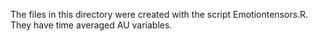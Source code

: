 

The files in this directory were created with the script Emotiontensors.R. They have time averaged AU variables.
